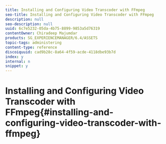 ```yaml
---
title: Installing and Configuring Video Transcoder with FFmpeg
seo-title: Installing and Configuring Video Transcoder with FFmpeg
description: null
seo-description: null
uuid: 6c7e5232-05da-4b75-8899-9853a5d76319
contentOwner: Chiradeep Majumdar
products: SG_EXPERIENCEMANAGER/6.4/ASSETS
topic-tags: administering
content-type: reference
discoiquuid: cad9b28c-8a64-4f59-acde-4118dbe93b7d
index: y
internal: n
snippet: y
---
```


# Installing and Configuring Video Transcoder with FFmpeg{#installing-and-configuring-video-transcoder-with-ffmpeg}

##

